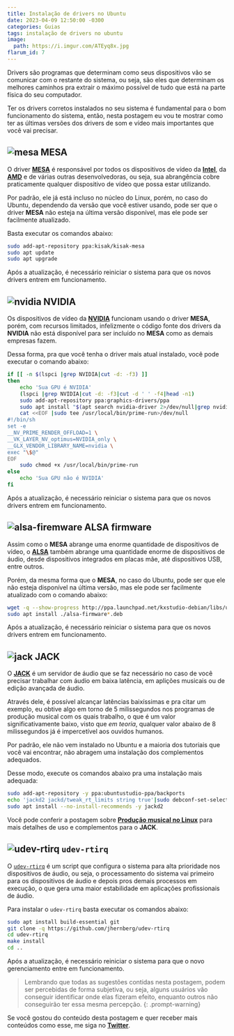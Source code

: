 ```yaml
---
title: Instalação de drivers no Ubuntu
date: 2023-04-09 12:50:00 -0300
categories: Guias
tags: instalação de drivers no ubuntu
image:
  path: https://i.imgur.com/ATEyq8x.jpg
flarum_id: 7
---
```


Drivers são programas que determinam como seus dispositivos vão se comunicar com o restante do sistema, ou seja, são eles que determinam os melhores caminhos pra extrair o máximo possível de tudo que está na parte física do seu computador.

Ter os drivers corretos instalados no seu sistema é fundamental para o bom funcionamento do sistema, então, nesta postagem eu vou te mostrar como ter as últimas versões dos drivers de som e vídeo mais importantes que você vai precisar.

## ![mesa](https://raw.githubusercontent.com/PapirusDevelopmentTeam/papirus-icon-theme/master/Papirus/22x22/apps/GPU_Viewer.svg) MESA

O driver [**MESA**](https://launchpad.net/~kisak/+archive/ubuntu/kisak-mesa) é responsável por todos os dispositivos de vídeo da [**Intel**](http://intel.com), da [**AMD**](https://amd.com) e de várias outras desenvolvedoras, ou seja, sua abrangência cobre praticamente qualquer dispositivo de vídeo que possa estar utilizando.

Por padrão, ele já está incluso no núcleo do Linux, porém, no caso do Ubuntu, dependendo da versão que você estiver usando, pode ser que o driver **MESA** não esteja na última versão disponível, mas ele pode ser facilmente atualizado.

Basta executar os comandos abaixo:
```bash
sudo add-apt-repository ppa:kisak/kisak-mesa
sudo apt update
sudo apt upgrade
```
Após a atualização, é necessário reiniciar o sistema para que os novos drivers entrem em funcionamento.

## ![nvidia](https://raw.githubusercontent.com/PapirusDevelopmentTeam/papirus-icon-theme/master/Papirus/22x22/apps/nvidia.svg) NVIDIA

Os dispositivos de vídeo da [**NVIDIA**](https://nvidia.com) funcionam usando o driver **MESA**, porém, com recursos limitados, infelizmente o código fonte dos drivers da **NVIDIA** não está disponível para ser incluído no **MESA** como as demais empresas fazem.

Dessa forma, pra que você tenha o driver mais atual instalado, você pode executar o comando abaixo:
```bash
if [[ -n $(lspci |grep NVIDIA|cut -d: -f3) ]]
then
    echo 'Sua GPU é NVIDIA'
    (lspci |grep NVIDIA|cut -d: -f3|cut -d ' ' -f4|head -n1)
    sudo add-apt-repository ppa:graphics-drivers/ppa
    sudo apt install "$(apt search nvidia-driver 2>/dev/null|grep nvidia-driver|grep -v open|grep -v server|cut -d '/' -f1|tail -n1)"
    cat <<EOF |sudo tee /usr/local/bin/prime-run>/dev/null
#!/bin/sh
set -e
__NV_PRIME_RENDER_OFFLOAD=1 \
__VK_LAYER_NV_optimus=NVIDIA_only \
__GLX_VENDOR_LIBRARY_NAME=nvidia \
exec "\$@"
EOF
    sudo chmod +x /usr/local/bin/prime-run
else
	echo 'Sua GPU não é NVIDIA'
fi
```

Após a atualização, é necessário reiniciar o sistema para que os novos drivers entrem em funcionamento.

## ![alsa-firemware](https://raw.githubusercontent.com/PapirusDevelopmentTeam/papirus-icon-theme/master/Papirus/22x22/apps/mx-select-sound.svg) ALSA firmware

Assim como o **MESA** abrange uma enorme quantidade de dispositivos de vídeo, o [**ALSA**](http://ppa.launchpad.net/kxstudio-debian/libs/ubuntu/pool/main/a/alsa-firmware) também abrange uma quantidade enorme de dispositivos de áudio, desde dispositivos integrados em placas mãe, até dispositivos USB, entre outros.

Porém, da mesma forma que o **MESA**, no caso do Ubuntu, pode ser que ele não esteja disponível na última versão, mas ele pode ser facilmente atualizado com o comando abaixo:
```bash
wget -q --show-progress http://ppa.launchpad.net/kxstudio-debian/libs/ubuntu/pool/main/a/alsa-firmware/$(wget -qO- http://ppa.launchpad.net/kxstudio-debian/libs/ubuntu/pool/main/a/alsa-firmware/|grep amd64.deb|cut -d '"' -f8)
sudo apt install ./alsa-firmware*.deb
```

Após a atualização, é necessário reiniciar o sistema para que os novos drivers entrem em funcionamento.

## ![jack](https://raw.githubusercontent.com/PapirusDevelopmentTeam/papirus-icon-theme/master/Papirus/22x22/apps/qjackctl.svg) JACK

O [**JACK**](https://launchpad.net/~ubuntustudio-ppa/+archive/ubuntu/backports) é um servidor de áudio que se faz necessário no caso de você precisar trabalhar com áudio em baixa latência, em aplições musicais ou de edição avançada de áudio.

Através dele, é possível alcançar latências baixíssimas e pra citar um exemplo, eu obtive algo em torno de 5 milissegundos nos programas de produção musical com os quais trabalho, o que é um valor significativamente baixo, visto que _em teoria_, qualquer valor abaixo de 8 milissegundos já é impercetível aos ouvidos humanos.

Por padrão, ele não vem instalado no Ubuntu e a maioria dos tutoriais que você vai encontrar, não abragem uma instalação dos complementos adequados.

Desse modo, execute os comandos abaixo pra uma instalação mais adequada:
```bash
sudo add-apt-repository -y ppa:ubuntustudio-ppa/backports
echo 'jackd2 jackd/tweak_rt_limits string true'|sudo debconf-set-selections>/dev/null
sudo apt install --no-install-recommends -y jackd2
```

Você pode conferir a postagem sobre [**Produção musical no Linux**](../produ%C3%A7%C3%A3o-musical-no-linux/) para mais detalhes de uso e complementos para o **JACK**.

## ![udev-rtirq](https://raw.githubusercontent.com/PapirusDevelopmentTeam/papirus-icon-theme/master/Papirus/22x22/devices/audio-card.svg) `udev-rtirq`

O [`udev-rtirq`](https://github.com/jhernberg/udev-rtirq) é um script que configura o sistema para alta prioridade nos dispositivos de áudio, ou seja, o processamento do sistema vai primeiro para os dispositivos de áudio e depois pros demais processos em execução, o que gera uma maior estabilidade em aplicações profissionais de áudio.

Para instalar o `udev-rtirq` basta executar os comandos abaixo:
```bash
sudo apt install build-essential git
git clone -q https://github.com/jhernberg/udev-rtirq
cd udev-rtirq
make install
cd ..
```
Após a atualização, é necessário reiniciar o sistema para que o novo gerenciamento entre em funcionamento.

> Lembrando que todas as sugestões contidas nesta postagem, podem ser percebidas de forma subjetiva, ou seja, alguns usuários vão conseguir identificar onde elas fizeram efeito, enquanto outros não conseguirão ter essa mesma percepção.
{: .prompt-warning}

Se você gostou do conteúdo desta postagem e quer receber mais conteúdos como esse, me siga no [**Twitter**](https://twitter.com/rauldipeas).

